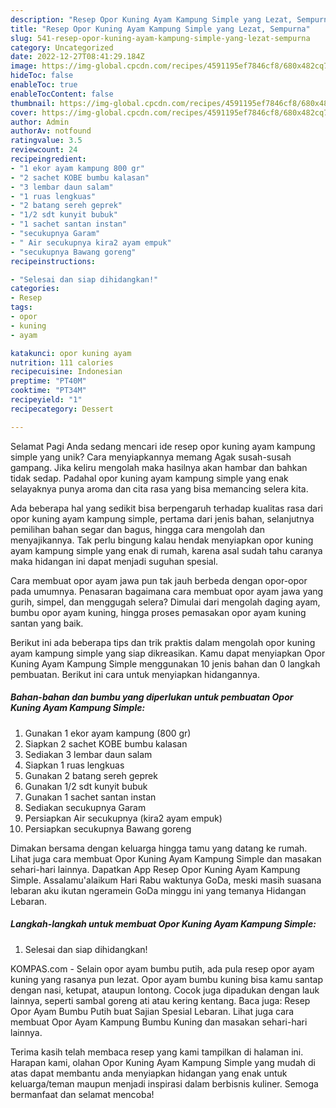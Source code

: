 ```yaml
---
description: "Resep Opor Kuning Ayam Kampung Simple yang Lezat, Sempurna"
title: "Resep Opor Kuning Ayam Kampung Simple yang Lezat, Sempurna"
slug: 541-resep-opor-kuning-ayam-kampung-simple-yang-lezat-sempurna
category: Uncategorized
date: 2022-12-27T08:41:29.184Z
image: https://img-global.cpcdn.com/recipes/4591195ef7846cf8/680x482cq70/opor-kuning-ayam-kampung-simple-foto-resep-utama.jpg
hideToc: false
enableToc: true
enableTocContent: false
thumbnail: https://img-global.cpcdn.com/recipes/4591195ef7846cf8/680x482cq70/opor-kuning-ayam-kampung-simple-foto-resep-utama.jpg
cover: https://img-global.cpcdn.com/recipes/4591195ef7846cf8/680x482cq70/opor-kuning-ayam-kampung-simple-foto-resep-utama.jpg
author: Admin
authorAv: notfound
ratingvalue: 3.5
reviewcount: 24
recipeingredient:
- "1 ekor ayam kampung 800 gr"
- "2 sachet KOBE bumbu kalasan"
- "3 lembar daun salam"
- "1 ruas lengkuas"
- "2 batang sereh geprek"
- "1/2 sdt kunyit bubuk"
- "1 sachet santan instan"
- "secukupnya Garam"
- " Air secukupnya kira2 ayam empuk"
- "secukupnya Bawang goreng"
recipeinstructions:

- "Selesai dan siap dihidangkan!"
categories:
- Resep
tags:
- opor
- kuning
- ayam

katakunci: opor kuning ayam 
nutrition: 111 calories
recipecuisine: Indonesian
preptime: "PT40M"
cooktime: "PT34M"
recipeyield: "1"
recipecategory: Dessert

---
```



Selamat Pagi Anda sedang mencari ide resep opor kuning ayam kampung simple yang unik? Cara menyiapkannya memang Agak susah-susah gampang. Jika keliru mengolah maka hasilnya akan hambar dan bahkan tidak sedap. Padahal opor kuning ayam kampung simple yang enak selayaknya punya aroma dan cita rasa yang bisa memancing selera kita.


Ada beberapa hal yang sedikit bisa berpengaruh terhadap kualitas rasa dari opor kuning ayam kampung simple, pertama dari jenis bahan, selanjutnya pemilihan bahan segar dan bagus, hingga cara mengolah dan menyajikannya. Tak perlu bingung kalau hendak menyiapkan opor kuning ayam kampung simple yang enak di rumah, karena asal sudah tahu caranya maka hidangan ini dapat menjadi suguhan spesial.

Cara membuat opor ayam jawa pun tak jauh berbeda dengan opor-opor pada umumnya. Penasaran bagaimana cara membuat opor ayam jawa yang gurih, simpel, dan menggugah selera? Dimulai dari mengolah daging ayam, bumbu opor ayam kuning, hingga proses pemasakan opor ayam kuning santan yang baik.


Berikut ini ada beberapa tips dan trik praktis dalam mengolah opor kuning ayam kampung simple yang siap dikreasikan. Kamu dapat menyiapkan Opor Kuning Ayam Kampung Simple menggunakan 10 jenis bahan dan 0 langkah pembuatan. Berikut ini cara untuk menyiapkan hidangannya.

<!--inarticleads1-->

##### Bahan-bahan dan bumbu yang diperlukan untuk pembuatan Opor Kuning Ayam Kampung Simple:

1. Gunakan 1 ekor ayam kampung (800 gr)
1. Siapkan 2 sachet KOBE bumbu kalasan
1. Sediakan 3 lembar daun salam
1. Siapkan 1 ruas lengkuas
1. Gunakan 2 batang sereh geprek
1. Gunakan 1/2 sdt kunyit bubuk
1. Gunakan 1 sachet santan instan
1. Sediakan secukupnya Garam
1. Persiapkan  Air secukupnya (kira2 ayam empuk)
1. Persiapkan secukupnya Bawang goreng


Dimakan bersama dengan keluarga hingga tamu yang datang ke rumah. Lihat juga cara membuat Opor Kuning Ayam Kampung Simple dan masakan sehari-hari lainnya. Dapatkan App Resep Opor Kuning Ayam Kampung Simple. Assalamu&#39;alaikum Hari Rabu waktunya GoDa, meski masih suasana lebaran aku ikutan ngeramein GoDa minggu ini yang temanya Hidangan Lebaran. 

<!--inarticleads2-->

##### Langkah-langkah untuk membuat Opor Kuning Ayam Kampung Simple:


1. Selesai dan siap dihidangkan!

KOMPAS.com - Selain opor ayam bumbu putih, ada pula resep opor ayam kuning yang rasanya pun lezat. Opor ayam bumbu kuning bisa kamu santap dengan nasi, ketupat, ataupun lontong. Cocok juga dipadukan dengan lauk lainnya, seperti sambal goreng ati atau kering kentang. Baca juga: Resep Opor Ayam Bumbu Putih buat Sajian Spesial Lebaran. Lihat juga cara membuat Opor Ayam Kampung Bumbu Kuning dan masakan sehari-hari lainnya. 

Terima kasih telah membaca resep yang kami tampilkan di halaman ini. Harapan kami, olahan Opor Kuning Ayam Kampung Simple yang mudah di atas dapat membantu anda menyiapkan hidangan yang enak untuk keluarga/teman maupun menjadi inspirasi dalam berbisnis kuliner. Semoga bermanfaat dan selamat mencoba!
